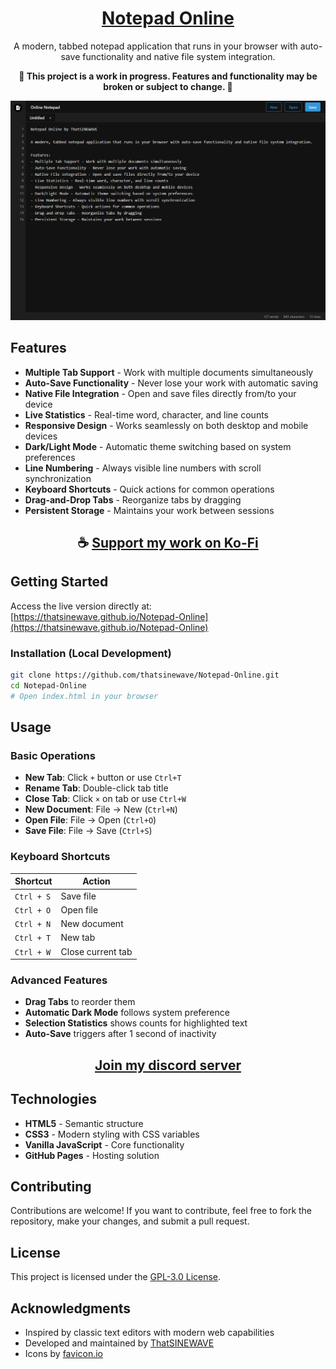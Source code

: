 <div align="center">

# [Notepad Online](https://thatsinewave.github.io/Notepad-Online)

A modern, tabbed notepad application that runs in your browser with auto-save functionality and native file system integration.

**🚧 This project is a work in progress. Features and functionality may be broken or subject to change. 🚧**

![Notepad Online Screenshot](https://raw.githubusercontent.com/ThatSINEWAVE/Notepad-Online/refs/heads/main/.github/SCREENSHOTS/Notepad-Online.png)

</div>

## Features

- **Multiple Tab Support** - Work with multiple documents simultaneously
- **Auto-Save Functionality** - Never lose your work with automatic saving
- **Native File Integration** - Open and save files directly from/to your device
- **Live Statistics** - Real-time word, character, and line counts
- **Responsive Design** - Works seamlessly on both desktop and mobile devices
- **Dark/Light Mode** - Automatic theme switching based on system preferences
- **Line Numbering** - Always visible line numbers with scroll synchronization
- **Keyboard Shortcuts** - Quick actions for common operations
- **Drag-and-Drop Tabs** - Reorganize tabs by dragging
- **Persistent Storage** - Maintains your work between sessions

<div align="center">

## ☕ [Support my work on Ko-Fi](https://ko-fi.com/thatsinewave)

</div>

## Getting Started

Access the live version directly at:  
[https://thatsinewave.github.io/Notepad-Online](https://thatsinewave.github.io/Notepad-Online)

### Installation (Local Development)
```bash
git clone https://github.com/thatsinewave/Notepad-Online.git
cd Notepad-Online
# Open index.html in your browser
```

## Usage

### Basic Operations
- **New Tab**: Click `+` button or use `Ctrl+T`
- **Rename Tab**: Double-click tab title
- **Close Tab**: Click `×` on tab or use `Ctrl+W`
- **New Document**: File → New (`Ctrl+N`)
- **Open File**: File → Open (`Ctrl+O`)
- **Save File**: File → Save (`Ctrl+S`)

### Keyboard Shortcuts
| Shortcut        | Action                |
|-----------------|-----------------------|
| `Ctrl + S`      | Save file             |
| `Ctrl + O`      | Open file             |
| `Ctrl + N`      | New document          |
| `Ctrl + T`      | New tab               |
| `Ctrl + W`      | Close current tab     |

### Advanced Features
- **Drag Tabs** to reorder them
- **Automatic Dark Mode** follows system preference
- **Selection Statistics** shows counts for highlighted text
- **Auto-Save** triggers after 1 second of inactivity

<div align="center">

## [Join my discord server](https://thatsinewave.github.io/Discord-Redirect/)

</div>

## Technologies

- **HTML5** - Semantic structure
- **CSS3** - Modern styling with CSS variables
- **Vanilla JavaScript** - Core functionality
- **GitHub Pages** - Hosting solution

## Contributing

Contributions are welcome! If you want to contribute, feel free to fork the repository, make your changes, and submit a pull request.

## License

This project is licensed under the [GPL-3.0 License](LICENSE).

## Acknowledgments

- Inspired by classic text editors with modern web capabilities
- Developed and maintained by [ThatSINEWAVE](https://github.com/thatsinewave)
- Icons by [favicon.io](https://favicon.io)
